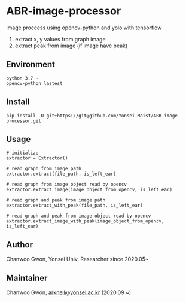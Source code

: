 # ABR-image-processor

image proccess using opencv-python and yolo with tensorflow
1. extract x, y values from graph image
2. extract peak from image (if image have peak)

## Environment
```
python 3.7 ~
opencv-python lastest
```

## Install
```
pip install -U git+https://git@github.com/Yonsei-Maist/ABR-image-processor.git
```

## Usage
```
# initialize
extractor = Extractor()

# read graph from image path
extractor.extract(file_path, is_left_ear)

# read graph from image object read by opencv
extractor.extract_image(image_object_from_opencv, is_left_ear)

# read graph and peak from image path
extractor.extract_with_peak(file_path, is_left_ear)

# read graph and peak from image object read by opencv
extractor.extract_image_with_peak(image_object_from_opencv, is_left_ear)
```

## Author
Chanwoo Gwon, Yonsei Univ. Researcher since 2020.05~

## Maintainer
Chanwoo Gwon, arknell@yonsei.ac.kr (2020.09 ~)
